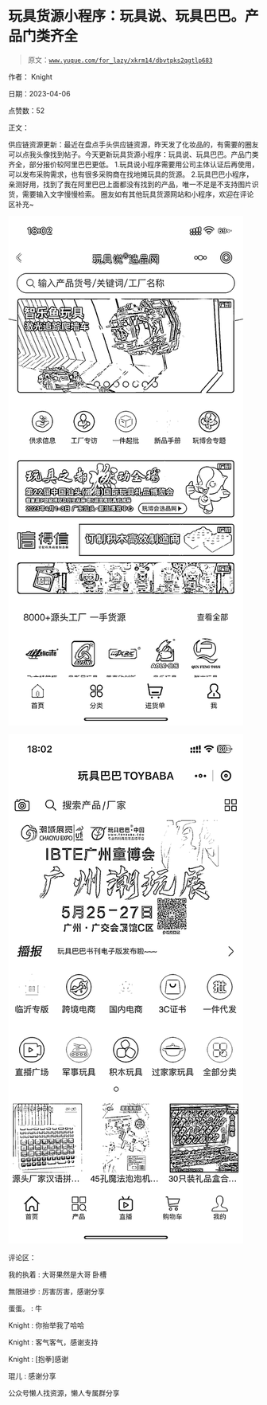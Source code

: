 # 玩具货源小程序：玩具说、玩具巴巴。产品门类齐全

> 原文：[`www.yuque.com/for_lazy/xkrm14/dbvtpks2qgtlp683`](https://www.yuque.com/for_lazy/xkrm14/dbvtpks2qgtlp683)



作者： Knight



日期：2023-04-06



点赞数：52

<ne-hole id="u05e53d8a" data-lake-id="u05e53d8a">

正文：



供应链资源更新：最近在盘点手头供应链资源，昨天发了化妆品的，有需要的圈友可以点我头像找到帖子。今天更新玩具货源小程序：玩具说、玩具巴巴。产品门类齐全，部分报价较阿里巴巴更低。 1.玩具说小程序需要用公司主体认证后再使用，可以发布采购需求，也有很多采购商在找地摊玩具的货源。 2.玩具巴巴小程序，亲测好用，找到了我在阿里巴巴上面都没有找到的产品，唯一不足是不支持图片识货，需要输入文字慢慢检索。 圈友如有其他玩具货源网站和小程序，欢迎在评论区补充~



![](img/fc0333b8d623891ff731910c8fea3508.png)



![](img/e11915de871a78c636f6da6818a57472.png)

<ne-hole id="ufccb5313" data-lake-id="ufccb5313">

评论区：



我的执着 : 大哥果然是大哥 卧槽



無限进步 : 厉害厉害，感谢分享



蛋蛋。 : 牛



Knight : 你抬举我了哈哈



Knight : 客气客气，感谢支持



Knight : [抱拳]感谢



琨儿 : 感谢分享

<ne-hole id="uf7b30ca8" data-lake-id="uf7b30ca8">

公众号懒人找资源，懒人专属群分享

</ne-hole></ne-hole></ne-hole>